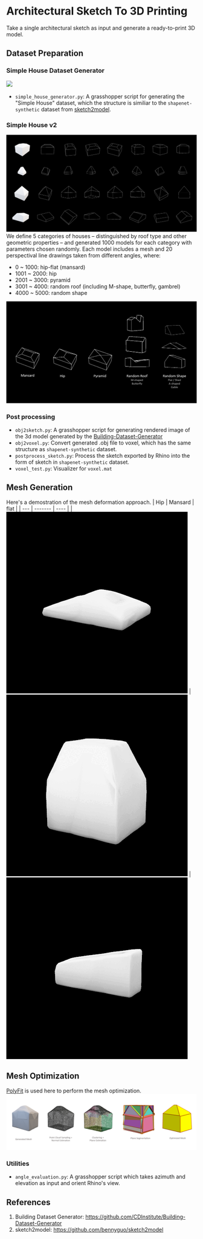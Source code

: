 # Architectural Sketch To 3D Printing
Take a single architectural sketch as input and generate a ready-to-print 3D model.

## Dataset Preparation
### Simple House Dataset Generator
![](https://raw.githubusercontent.com/Petingo/Architectural-Sketch-To-3D-Printing/master/imgs/simple-house-same-wh.gif)
- `simple_house_generator.py`: A grasshopper script for generating the "Simple House" dataset, which the structure is similiar to the `shapenet-synthetic` dataset from [sketch2model](https://github.com/bennyguo/sketch2model).

### Simple House v2
![](imgs/dataset_perspective.png)
We define 5 categories of houses – distinguished by roof type and other geometric properties – and generated 1000 models for each category with parameters chosen randomly. Each model includes a mesh and 20 perspectival line drawings taken from different angles, where:
-    0 ~ 1000: hip-flat (mansard)
- 1001 ~ 2000: hip
- 2001 ~ 3000: pyramid 
- 3001 ~ 4000: random roof (including M-shape, butterfly, gambrel)
- 4000 ~ 5000: random shape

![](imgs/dataset_overview.png)


### Post processing
- `obj2sketch.py`: A grasshopper script for generating rendered image of the 3d model generated by the [Building-Dataset-Generator](https://github.com/CDInstitute/Building-Dataset-Generator)
- `obj2voxel.py`: Convert generated .obj file to voxel, which has the same structure as `shapenet-synthetic` dataset.
- `postprocess_sketch.py`: Process the sketch exported by Rhino into the form of sketch in `shapenet-synthetic` dataset.
- `voxel_test.py`: Visualizer for `voxel.mat`

## Mesh Generation
Here's a demostration of the mesh deformation approach.
| Hip | Mansard | flat |
| --- | ------- | ---- |
| ![](imgs/deform_hip_bk.gif) | ![](imgs/deform_mansard_bk.gif) | ![](imgs/deform_flat_bk.gif)


## Mesh Optimization
[PolyFit](https://3d.bk.tudelft.nl/liangliang/publications/2017/polyfit/polyfit.html) is used here to perform the mesh optimization.
![](imgs/mesh_refinment.png)


### Utilities
- `angle_evaluation.py`: A grasshopper script which takes azimuth and elevation as input and orient Rhino's view.

## References
1. Building Dataset Generator: https://github.com/CDInstitute/Building-Dataset-Generator
2. sketch2model: https://github.com/bennyguo/sketch2model
